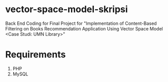 # vector-space-model-skripsi
Back End Coding for Final Project for "Implementation of Content-Based Filtering on Books Recommendation Application Using Vector Space Model &lt;Case Studi: UMN Library>"

# Requirements
1. PHP
2. MySQL
